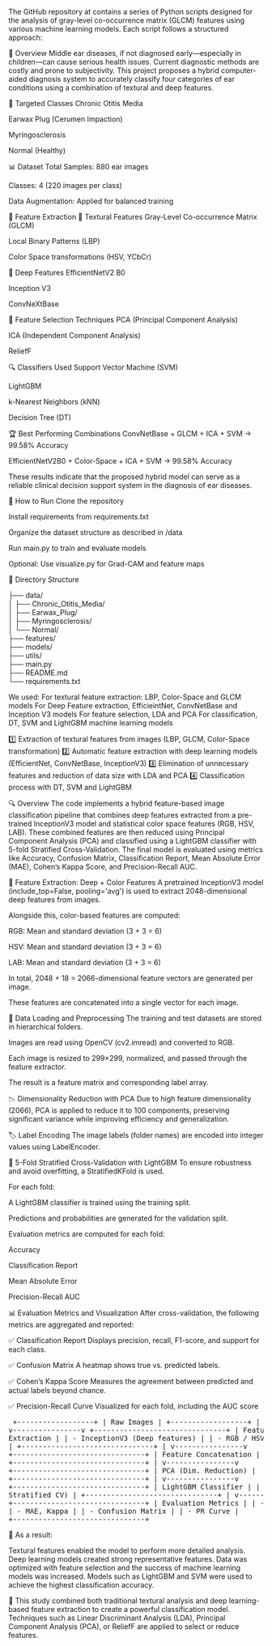 The GitHub repository at contains a series of Python scripts designed for the analysis of gray-level co-occurrence matrix (GLCM) features using various machine learning models. Each script follows a structured approach:​

📌 Overview
Middle ear diseases, if not diagnosed early—especially in children—can cause serious health issues. Current diagnostic methods are costly and prone to subjectivity. This project proposes a hybrid computer-aided diagnosis system to accurately classify four categories of ear conditions using a combination of textural and deep features.

🦻 Targeted Classes
Chronic Otitis Media

Earwax Plug (Cerumen Impaction)

Myringosclerosis

Normal (Healthy)

📊 Dataset
Total Samples: 880 ear images

Classes: 4 (220 images per class)

Data Augmentation: Applied for balanced training

🧠 Feature Extraction
🔹 Textural Features
Gray-Level Co-occurrence Matrix (GLCM)

Local Binary Patterns (LBP)

Color Space transformations (HSV, YCbCr)

🔹 Deep Features
EfficientNetV2 B0

Inception V3

ConvNeXtBase

🧪 Feature Selection Techniques
PCA (Principal Component Analysis)

ICA (Independent Component Analysis)

ReliefF

🔍 Classifiers Used
Support Vector Machine (SVM)

LightGBM

k-Nearest Neighbors (kNN)

Decision Tree (DT)

🏆 Best Performing Combinations
ConvNetBase + GLCM + ICA + SVM → 99.58% Accuracy

EfficientNetV2B0 + Color-Space + ICA + SVM → 99.58% Accuracy

These results indicate that the proposed hybrid model can serve as a reliable clinical decision support system in the diagnosis of ear diseases.

🚀 How to Run
Clone the repository

Install requirements from requirements.txt

Organize the dataset structure as described in /data

Run main.py to train and evaluate models

Optional: Use visualize.py for Grad-CAM and feature maps

📁 Directory Structure

├── data/  
│   ├── Chronic_Otitis_Media/  
│   ├── Earwax_Plug/  
│   ├── Myringosclerosis/  
│   └── Normal/  
├── features/  
├── models/  
├── utils/  
├── main.py  
├── README.md  
└── requirements.txt  

We used:
  For textural feature extraction: LBP, Color-Space and GLCM models 
  For Deep Feature extraction, EfficieintNet, ConvNetBase and Inception V3 models 
  For feature selection, LDA and PCA 
  For classification, DT, SVM and LightGBM machine learning models 

1️⃣ Extraction of textural features from images (LBP, GLCM, Color-Space transformation)
2️⃣ Automatic feature extraction with deep learning models (EfficientNet, ConvNetBase, InceptionV3)
3️⃣ Elimination of unnecessary features and reduction of data size with LDA and PCA
4️⃣ Classification process with DT, SVM and LightGBM

🔍 Overview
The code implements a hybrid feature-based image classification pipeline that combines deep features extracted from a pre-trained InceptionV3 model and statistical color space features (RGB, HSV, LAB). These combined features are then reduced using Principal Component Analysis (PCA) and classified using a LightGBM classifier with 5-fold Stratified Cross-Validation. The final model is evaluated using metrics like Accuracy, Confusion Matrix, Classification Report, Mean Absolute Error (MAE), Cohen’s Kappa Score, and Precision-Recall AUC.

🧠 Feature Extraction: Deep + Color Features
A pretrained InceptionV3 model (include_top=False, pooling='avg') is used to extract 2048-dimensional deep features from images.

Alongside this, color-based features are computed:

RGB: Mean and standard deviation (3 + 3 = 6)

HSV: Mean and standard deviation (3 + 3 = 6)

LAB: Mean and standard deviation (3 + 3 = 6)

In total, 2048 + 18 = 2066-dimensional feature vectors are generated per image.

These features are concatenated into a single vector for each image.

📁 Data Loading and Preprocessing
The training and test datasets are stored in hierarchical folders.

Images are read using OpenCV (cv2.imread) and converted to RGB.

Each image is resized to 299×299, normalized, and passed through the feature extractor.

The result is a feature matrix and corresponding label array.

📉 Dimensionality Reduction with PCA
Due to high feature dimensionality (2066), PCA is applied to reduce it to 100 components, preserving significant variance while improving efficiency and generalization.

🏷️ Label Encoding
The image labels (folder names) are encoded into integer values using LabelEncoder.

🧪 5-Fold Stratified Cross-Validation with LightGBM
To ensure robustness and avoid overfitting, a StratifiedKFold is used.

For each fold:

A LightGBM classifier is trained using the training split.

Predictions and probabilities are generated for the validation split.

Evaluation metrics are computed for each fold:

Accuracy

Classification Report

Mean Absolute Error

Precision-Recall AUC

📊 Evaluation Metrics and Visualization
After cross-validation, the following metrics are aggregated and reported:

✅ Classification Report
Displays precision, recall, F1-score, and support for each class.

✅ Confusion Matrix
A heatmap shows true vs. predicted labels.

✅ Cohen’s Kappa Score
Measures the agreement between predicted and actual labels beyond chance.

✅ Precision-Recall Curve
Visualized for each fold, including the AUC score
      <pre> +------------------+ | Raw Images | +------------------+ | v----------------v +-------------------------------+ | Feature Extraction | | - InceptionV3 (Deep features) | | - RGB / HSV / LAB Stats | +-------------------------------+ | v----------------v +-------------------------------+ | Feature Concatenation | +-------------------------------+ | v----------------v +-------------------------------+ | PCA (Dim. Reduction) | +-------------------------------+ | v----------------v +-------------------------------+ | LightGBM Classifier | | (5-Fold Stratified CV) | +-------------------------------+ | v----------------v +-------------------------------+ | Evaluation Metrics | | - Accuracy | | - MAE, Kappa | | - Confusion Matrix | | - PR Curve | +-------------------------------+ </pre>



📌 As a result:

Textural features enabled the model to perform more detailed analysis.
Deep learning models created strong representative features.
Data was optimized with feature selection and the success of machine learning models was increased.
Models such as LightGBM and SVM were used to achieve the highest classification accuracy.

🚀 This study combined both traditional textural analysis and deep learning-based feature extraction to create a powerful classification model.
 Techniques such as Linear Discriminant Analysis (LDA), Principal Component Analysis (PCA), or ReliefF are applied to select or reduce features.​ 
